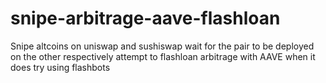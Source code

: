 # snipe-arbitrage-aave-flashloan
Snipe altcoins on uniswap and sushiswap wait for the pair to be deployed on the other respectively attempt to flashloan arbitrage with AAVE when it does try using flashbots
